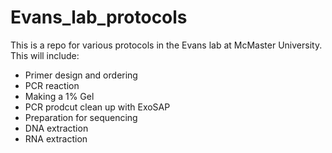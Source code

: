# Evans_lab_protocols

This is a repo for various protocols in the Evans lab at McMaster University. This will include:
- Primer design and ordering
- PCR reaction
- Making a 1% Gel
- PCR prodcut clean up with ExoSAP
- Preparation for sequencing
- DNA extraction
- RNA extraction

